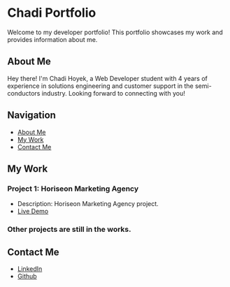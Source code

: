# Chadi Portfolio

Welcome to my developer portfolio! This portfolio showcases my work and provides information about me.

## About Me

Hey there! I'm Chadi Hoyek, a Web Developer student with 4 years of experience in solutions engineering and customer support in the semi-conductors industry. Looking forward to connecting with you!

## Navigation

- [About Me](#about-me)
- [My Work](#my-work)
- [Contact Me](#contact-me)

## My Work

### Project 1: Horiseon Marketing Agency
- Description: Horiseon Marketing Agency project.
- [Live Demo](https://chadoyek.github.io/Horiseon-Chadi-Challenge-1/)

### Other projects are still in the works.

## Contact Me

- [LinkedIn](https://www.linkedin.com/in/chadi-hoyek/)
- [Github](https://github.com/Chadoyek)
